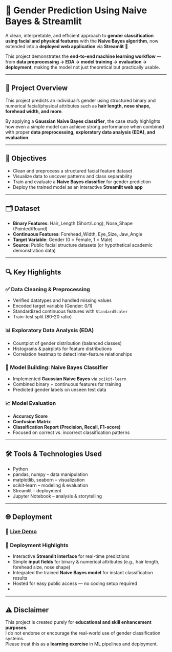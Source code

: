 # 👥 Gender Prediction Using Naive Bayes & Streamlit  

A clean, interpretable, and efficient approach to **gender classification using facial and physical features** with the **Naive Bayes algorithm**, now extended into a **deployed web application** via **Streamlit** 🚀  

This project demonstrates the **end-to-end machine learning workflow** — from **data preprocessing → EDA → model training → evaluation → deployment**, making the model not just theoretical but practically usable.  

---

## 📌 Project Overview  
This project predicts an individual’s gender using structured binary and numerical facial/physical attributes such as **hair length, nose shape, forehead width, and more**.  

By applying a **Gaussian Naive Bayes classifier**, the case study highlights how even a simple model can achieve strong performance when combined with proper **data preprocessing, exploratory data analysis (EDA), and evaluation**.  

---

## 🎯 Objectives  
- Clean and preprocess a structured facial feature dataset  
- Visualize data to uncover patterns and class separability  
- Train and evaluate a **Naive Bayes classifier** for gender prediction  
- Deploy the trained model as an interactive **Streamlit web app**  

---

## 🗂️ Dataset  
- **Binary Features**: Hair_Length (Short/Long), Nose_Shape (Pointed/Round)  
- **Continuous Features**: Forehead_Width, Eye_Size, Jaw_Angle  
- **Target Variable**: Gender (0 = Female, 1 = Male)  
- **Source**: Public facial structure datasets (or hypothetical academic demonstration data)  

---

## 🔍 Key Highlights  

### ✅ Data Cleaning & Preprocessing  
- Verified datatypes and handled missing values  
- Encoded target variable (Gender: 0/1)  
- Standardized continuous features with `StandardScaler`  
- Train-test split (80-20 ratio)  

### 📊 Exploratory Data Analysis (EDA)  
- Countplot of gender distribution (balanced classes)  
- Histograms & pairplots for feature distributions  
- Correlation heatmap to detect inter-feature relationships  

### 🤖 Model Building: Naive Bayes Classifier  
- Implemented **Gaussian Naive Bayes** via `scikit-learn`  
- Combined binary + continuous features for training  
- Predicted gender labels on unseen test data  

### 📈 Model Evaluation  
- **Accuracy Score**  
- **Confusion Matrix**  
- **Classification Report (Precision, Recall, F1-score)**  
- Focused on correct vs. incorrect classification patterns  

---

## 🛠 Tools & Technologies Used  
- Python  
- pandas, numpy – data manipulation  
- matplotlib, seaborn – visualization  
- scikit-learn – modeling & evaluation  
- Streamlit – deployment  
- Jupyter Notebook – analysis & storytelling  

---

## 🌐 Deployment  

### 🔗 [Live Demo](https://lnkd.in/gXpjdDts)  

### 🚀 Deployment Highlights  
- Interactive **Streamlit interface** for real-time predictions  
- Simple **input fields** for binary & numerical attributes (e.g., hair length, forehead size, nose shape)  
- Integrated the trained **Naive Bayes model** for instant classification results  
- Hosted for easy public access — no coding setup required
- 
---

## ⚠️ Disclaimer  
This project is created purely for **educational and skill enhancement purposes**.  
I do not endorse or encourage the real-world use of gender classification systems.  
Please treat this as a **learning exercise** in ML pipelines and deployment.  

